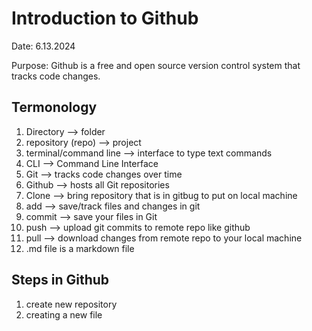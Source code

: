 # Introduction to Github 
Date: 6.13.2024

Purpose: Github is a free and open source version control system that tracks code changes.

## Termonology 
1. Directory --> folder
2. repository (repo) --> project
3. terminal/command line --> interface to type text commands
4. CLI --> Command Line Interface
5. Git --> tracks code changes over time
6. Github --> hosts all Git repositories
7. Clone --> bring repository that is in gitbug to put on local machine
8. add --> save/track files and changes in git
9. commit --> save your files in Git
10. push --> upload git commits to remote repo like github
11. pull --> download changes from remote repo to your local machine
12. .md file is a markdown file 

## Steps in Github 
1. create new repository
2. creating a new file


